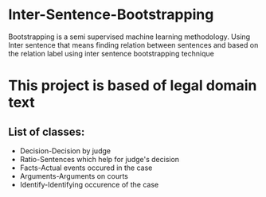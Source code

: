 # Inter-Sentence-Bootstrapping
Bootstrapping is  a semi supervised machine learning methodology. Using Inter sentence that means finding relation between sentences and based on the relation label using inter sentence bootstrapping technique 
# This project is based of legal domain text
## List of classes:
<ul><li>Decision-Decision by judge</li>
 <li>Ratio-Sentences which help for judge's decision</li>
 <li>Facts-Actual events occured in the case</li>
 <li>Arguments-Arguments on courts</li>
<li>Identify-Identifying occurence of the case</li></ul>
